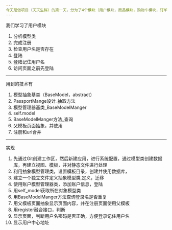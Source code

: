 ```yaml
---
今天是做项目（天天生鲜）的第一天，分为了4个模块（用户模块，商品模块，购物车模块，订单模块）
---
```

我们学习了用户模块
1. 分析模型类
2. 完成注册
3. 检查用户名是否存在
4. 登陆
5. 登陆记住用户名
6. 访问页面之前先登陆

---
用到的技术有
1. 模型抽象基类（BaseModel，abstract）
2. PassportMange设计_抽取方法
3. 模型管理器基类_BaseModelManger
4. self.model
5. BaseModelManger方法_查询
6. 父模板页面抽象，并使用
7. 注册和url合并
---
实现
1. 先通过Git创建工作区，然后新建应用，进行系统配置，通过模型类创建数据库，再建立视图、模板，并对静态文件进行处理
2. 利用抽象模型管理类，设置模板目录，创建并使用数据库，
3. 建立一个独立文件定义抽象模型类,定义，迁移
4. 使用账户模型管理器类，添加账户信息，登陆
5. 用self_model获取所在对象模型类
6. 用BaseModelManger方法查询登录名是否重复
7. 用父模板页面抽象显示页面内容，并在注册页面使用父模板
8. 用register融合接口，判断
9. 显示页面，判断用户名密码是否正确，方便登录记住用户名
10. 显示用户中心地址
